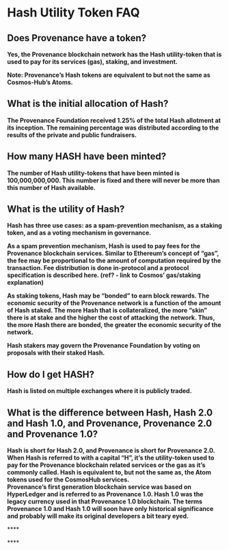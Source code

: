 # Hash Utility Token FAQ

## **Does Provenance have a token?**

**Yes, the Provenance blockchain network has the Hash utility-token that is used to pay for its services \(gas\), staking, and investment.**

**Note: Provenance’s Hash tokens are equivalent to but not the same as Cosmos-Hub’s Atoms.**

## **What is the initial allocation of Hash?** <a id="what-is-the-initial-allocation-of-hash"></a>

**The Provenance Foundation received 1.25% of the total Hash allotment at its inception. The remaining percentage was distributed according to the results of the private and public fundraisers.**

## **How many HASH have been minted?** <a id="how-many-hash-have-been-minted"></a>

**The number of Hash utility-tokens that have been minted is 100,000,000,000. This number is fixed and there will never be more than this number of Hash available.**

## **What is the utility of Hash?** <a id="what-is-the-utility-of-hash"></a>

**Hash has three use cases: as a spam-prevention mechanism, as a staking token, and as a voting mechanism in governance.**

**As a spam prevention mechanism, Hash is used to pay fees for the Provenance blockchain services. Similar to Ethereum’s concept of “gas”, the fee may be proportional to the amount of computation required by the transaction. Fee distribution is done in-protocol and a protocol specification is described here. \(ref? - link to Cosmos’ gas/staking explanation\)**

**As staking tokens, Hash may be “bonded” to earn block rewards. The economic security of the Provenance network is a function of the amount of Hash staked. The more Hash that is collateralized, the more “skin” there is at stake and the higher the cost of attacking the network. Thus, the more Hash there are bonded, the greater the economic security of the network.**

**Hash stakers may govern the Provenance Foundation by voting on proposals with their staked Hash.**

## **How do I get HASH?** <a id="how-do-i-get-hash"></a>

**Hash is listed on multiple exchanges where it is publicly traded.**

## **What is the difference between Hash, Hash 2.0 and Hash 1.0, and Provenance, Provenance 2.0 and Provenance 1.0?**

**Hash is short for Hash 2.0, and Provenance is short for Provenance 2.0. When Hash is referred to with a capital “H”, it’s the utility-token used to pay for the Provenance blockchain related services or the gas as it’s commonly called. Hash is equivalent to, but not the same as, the Atom tokens used for the CosmosHub services.  
Provenance’s first generation blockchain service was based on HyperLedger and is referred to as Provenance 1.0. Hash 1.0 was the legacy currency used in that Provenance 1.0 blockchain. The terms Provenance 1.0 and Hash 1.0 will soon have only historical significance and probably will make its original developers a bit teary eyed.**

\*\*\*\*

\*\*\*\*

